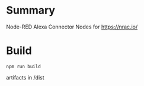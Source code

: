 ﻿# Summary

Node-RED Alexa Connector Nodes for https://nrac.io/

# Build

```
npm run build
```

artifacts in /dist